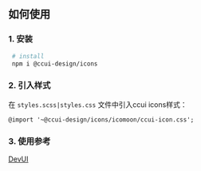 
## 如何使用

### 1. 安装

```bash
 # install
 npm i @ccui-design/icons
```

### 2. 引入样式
在 `styles.scss|styles.css` 文件中引入ccui icons样式：
```
@import '~@ccui-design/icons/icomoon/ccui-icon.css';
```
### 3. 使用参考
[DevUI](http://ccui.design)